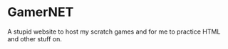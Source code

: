 # GamerNET
A stupid website to host my scratch games and for me to practice HTML and other stuff on.
